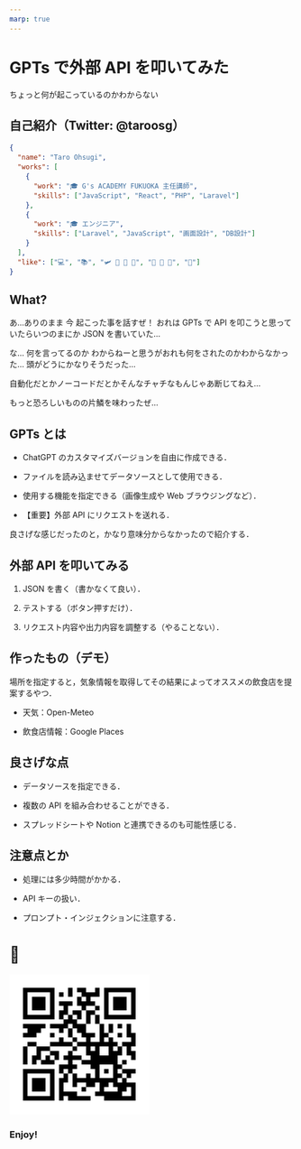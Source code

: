 ```yaml
---
marp: true
---
```


<!--
theme: gaia
class:
 - invert
headingDivider: 2
paginate: true
-->

<!--
_class:
 - lead
 - invert
-->

# GPTs で外部 API を叩いてみた

ちょっと何が起こっているのかわからない

## 自己紹介（Twitter: @taroosg）

```json
{
  "name": "Taro Ohsugi",
  "works": [
    {
      "work": "🎓 G's ACADEMY FUKUOKA 主任講師",
      "skills": ["JavaScript", "React", "PHP", "Laravel"]
    },
    {
      "work": "🎓 エンジニア",
      "skills": ["Laravel", "JavaScript", "画面設計", "DB設計"]
    }
  ],
  "like": ["💻", "📚", "🛩️ 🚌 🚅 🚃", "🥃 🍷 🍺", "🚮"]
}
```

## What?

あ…ありのまま 今 起こった事を話すぜ！
おれは GPTs で API を叩こうと思っていたらいつのまにか JSON を書いていた…

な… 何を言ってるのか わからねーと思うがおれも何をされたのかわからなかった… 頭がどうにかなりそうだった…

自動化だとかノーコードだとかそんなチャチなもんじゃあ断じてねえ…

もっと恐ろしいものの片鱗を味わったぜ…

## GPTs とは

- ChatGPT のカスタマイズバージョンを自由に作成できる．

- ファイルを読み込ませてデータソースとして使用できる．

- 使用する機能を指定できる（画像生成や Web ブラウジングなど）．

- 【重要】外部 API にリクエストを送れる．

良さげな感じだったのと，かなり意味分からなかったので紹介する．

## 外部 API を叩いてみる

1. JSON を書く（書かなくて良い）．

2. テストする（ボタン押すだけ）．

3. リクエスト内容や出力内容を調整する（やることない）．

## 作ったもの（デモ）

場所を指定すると，気象情報を取得してその結果によってオススメの飲食店を提案するやつ．

- 天気：Open-Meteo

- 飲食店情報：Google Places

## 良さげな点

- データソースを指定できる．

- 複数の API を組み合わせることができる．

- スプレッドシートや Notion と連携できるのも可能性感じる．

## 注意点とか

- 処理には多少時間がかかる．

- API キーの扱い．

- プロンプト・インジェクションに注意する．

# 🍺

![qr](./img/QR_338533.png)

<!--
_class:
 - lead
 - invert
-->

### Enjoy!
